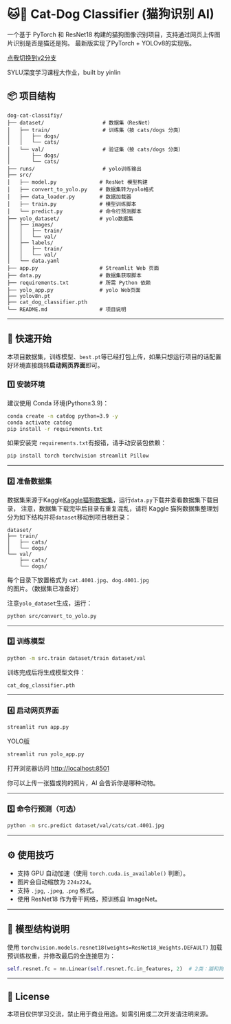 
# 🐱🐶 Cat-Dog Classifier (猫狗识别 AI)

一个基于 PyTorch 和 ResNet18 构建的猫狗图像识别项目，支持通过网页上传图片识别是否是猫还是狗。
最新版实现了PyTorch + YOLOv8的实现版。

<a href='https://github.com/yinlin712/dog-cat-classifiy/tree/v2'>点我切换到v2分支</a>

SYLU深度学习课程大作业，built by yinlin


## 📦 项目结构

```
dog-cat-classifiy/
├── dataset/                   # 数据集（ResNet）
│   ├── train/                 # 训练集（按 cats/dogs 分类）
│   │   ├── dogs/
│   │   └── cats/
│   └── val/                   # 验证集（按 cats/dogs 分类）
│       ├── dogs/
│       └── cats/
├── runs/                      # yolo训练输出
├── src/
│   ├── model.py              # ResNet 模型构建
│   ├── convert_to_yolo.py    # 数据集转为yolo格式
│   ├── data_loader.py        # 数据加载器
│   ├── train.py              # 模型训练脚本
│   └── predict.py            # 命令行预测脚本
├── yolo_dataset/             # yolo数据集
│   ├── images/
│   │   ├── train/
│   │   └── val/
│   ├── labels/
│   │   ├── train/
│   │   └── val/
│   └── data.yaml     
├── app.py                    # Streamlit Web 页面
├── data.py                   # 数据集获取脚本
├── requirements.txt          # 所需 Python 依赖
├── yolo_app.py               # yolo Web页面
├── yolov8n.pt
├── cat_dog_classifier.pth
└── README.md                 # 项目说明
```

---

## 🚀 快速开始

本项目数据集，训练模型、`best.pt`等已经打包上传，如果只想运行项目的话配置好环境直接跳转**启动网页界面**即可。

### 1️⃣ 安装环境

建议使用 Conda 环境(Python≥3.9)：

```bash
conda create -n catdog python=3.9 -y
conda activate catdog
pip install -r requirements.txt
```

如果安装完 `requirements.txt`有报错，请手动安装包依赖：

```bash
pip install torch torchvision streamlit Pillow
```

---

### 2️⃣ 准备数据集

数据集来源于Kaggle[Kaggle猫狗数据集](https://www.kaggle.com/datasets/tongpython/cat-and-dog)，运行`data.py`下载并查看数据集下载目录，
注意，数据集下载完毕后目录有重复混乱，请将 Kaggle 猫狗数据集整理划分为如下结构并将`dataset`移动到项目根目录：

```
dataset/
├── train/
│   ├── cats/
│   └── dogs/
└── val/
    ├── cats/
    └── dogs/
```

每个目录下放置格式为 `cat.4001.jpg`、`dog.4001.jpg` 的图片。（数据集已准备好）

注意`yolo_dataset`生成，运行：
```bash
python src/convert_to_yolo.py
```

---

### 3️⃣ 训练模型

```bash
python -m src.train dataset/train dataset/val
```

训练完成后将生成模型文件：

```
cat_dog_classifier.pth
```

---

### 4️⃣ 启动网页界面

```bash
streamlit run app.py
```

YOLO版
```bash
streamlit run yolo_app.py
```

打开浏览器访问 [http://localhost:8501](http://localhost:8501)

你可以上传一张猫或狗的照片，AI 会告诉你是哪种动物。

---

### 5️⃣ 命令行预测（可选）

```bash
python -m src.predict dataset/val/cats/cat.4001.jpg
```

---

## ⚙️ 使用技巧

- 支持 GPU 自动加速（使用 `torch.cuda.is_available()` 判断）。
- 图片会自动缩放为 `224x224`。
- 支持 `.jpg`, `.jpeg`, `.png` 格式。
- 使用 ResNet18 作为骨干网络，预训练自 ImageNet。

---

## 🧠 模型结构说明

使用 `torchvision.models.resnet18(weights=ResNet18_Weights.DEFAULT)` 加载预训练权重，并修改最后的全连接层为：

```python
self.resnet.fc = nn.Linear(self.resnet.fc.in_features, 2)  # 2类：猫和狗
```

---

## 📝 License

本项目仅供学习交流，禁止用于商业用途。如需引用或二次开发请注明来源。
